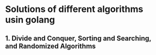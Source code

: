# Solutions of different algorithms usin golang

## 1. Divide and Conquer, Sorting and Searching, and Randomized Algorithms
